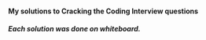 #### My solutions to Cracking the Coding Interview questions

##### Each solution was done on whiteboard.
